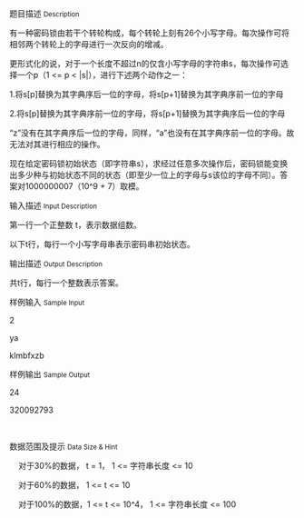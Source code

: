 <div class="panel panel-default">
<div class="area-title">
<span>
题目描述
<small>Description</small>
</span></div>
<div class="panel-body">

<p>有一种密码锁由若干个转轮构成，每个转轮上刻有26个小写字母。每次操作可将相邻两个转轮上的字母进行一次反向的增减。</p>
<p>更形式化的说，对于一个长度不超过n的仅含小写字母的字符串s，每次操作可选择一个p（1 &lt;= p &lt; |s|），进行下述两个动作之一：</p>
<p>1.将s[p]替换为其字典序后一位的字母，将s[p+1]替换为其字典序前一位的字母</p>
<p>2.将s[p]替换为其字典序前一位的字母，将s[p+1]替换为其字典序后一位的字母</p>
<p>“z”没有在其字典序后一位的字母，同样，“a”也没有在其字典序前一位的字母。故无法对其进行相应的操作。</p>
<p>现在给定密码锁初始状态（即字符串s），求经过任意多次操作后，密码锁能变换出多少种与初始状态不同的状态（即至少一位上的字母与s该位的字母不同）。答案对1000000007（10^9 + 7）取模。</p>

</div>
</div>

<div class="panel panel-default">
<div class="area-title">
<span>
输入描述
<small>Input Description</small>
</span></div>
<div class="panel-body">
<p>第一行一个正整数 t，表示数据组数。</p>
<p>以下t行，每行一个小写字母串表示密码串初始状态。</p>

</div>
</div>
<div  class="panel panel-default">
<div class="area-title">
<span>
输出描述
<small>Output Description</small>
</span></div>
<div class="panel-body">

<p>共t行，每行一个整数表示答案。</p>

</div>
</div>


<div class="panel panel-default">
<div class="area-title">
<span>
样例输入
<small>Sample Input</small>
</span></div>
<div class="panel-body">
<p>2</p>
<p>ya</p>
<p>klmbfxzb</p>

</div>
</div>

<div class="panel panel-default">
<div class="area-title">
<span>
样例输出
<small>Sample Output</small>
</span></div>
<div class="panel-body">
<p>24</p>
<p>320092793</p>
<p> </p>

</div>
</div>

<div class="panel panel-default">
<div class="area-title">
<span>
数据范围及提示
<small>Data Size & Hint</small>
</span></div>
<div class="panel-body">
<p>    对于30%的数据， t = 1， 1 &lt;= 字符串长度 &lt;= 10</p>
<p>    对于60%的数据， 1 &lt;= t &lt;= 10</p>
<p>    对于100%的数据，1 &lt;= t &lt;= 10^4， 1 &lt;= 字符串长度 &lt;= 100</p>
</div>
</div>